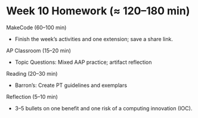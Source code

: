# Week 10 Homework (≈ 120–180 min)

MakeCode (60–100 min)
- Finish the week’s activities and one extension; save a share link.

AP Classroom (15–20 min)
- Topic Questions: Mixed AAP practice; artifact reflection

Reading (20–30 min)
- Barron’s: Create PT guidelines and exemplars

Reflection (5–10 min)
- 3–5 bullets on one benefit and one risk of a computing innovation (IOC).
